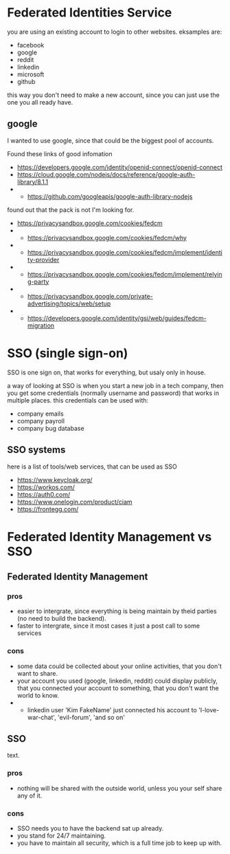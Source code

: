 # Federated Identities Service 

you are using an existing account to login to other websites.
eksamples are:
- facebook
- google
- reddit
- linkedin
- microsoft
- github

this way you don't need to make a new account, since you can just use the one you all ready have.

## google

I wanted to use google, since that could be the biggest pool of accounts.

Found these links of good infomation
- https://developers.google.com/identity/openid-connect/openid-connect 
- https://cloud.google.com/nodejs/docs/reference/google-auth-library/8.1.1 
- - https://github.com/googleapis/google-auth-library-nodejs

found out that the pack is not I'm looking for.

- https://privacysandbox.google.com/cookies/fedcm
- - https://privacysandbox.google.com/cookies/fedcm/why
- - https://privacysandbox.google.com/cookies/fedcm/implement/identity-provider
- - https://privacysandbox.google.com/cookies/fedcm/implement/relying-party 
- - https://privacysandbox.google.com/private-advertising/topics/web/setup
- - https://developers.google.com/identity/gsi/web/guides/fedcm-migration



# SSO (single sign-on)

SSO is one sign on, that works for everything, but usaly only in house.

a way of looking at SSO is when you start a new job in a tech company, then you get some credentials (normally username and password) that works in multiple places.
this credentials can be used with:
- company emails
- company payroll
- company bug database

## SSO systems 

here is a list of tools/web services, that can be used as SSO
- https://www.keycloak.org/
- https://workos.com/
- https://auth0.com/
- https://www.onelogin.com/product/ciam
- https://frontegg.com/

# Federated Identity Management vs SSO 

## Federated Identity Management

### pros
- easier to intergrate, since everything is being maintain by theid parties (no need to build the backend).
- faster to intergrate, since it most cases it just a post call to some services

### cons 
- some data could be collected about your online activities, that you don't want to share.
- your account you used (google, linkedin, reddit) could display publicly, that you connected your account to something, that you don't want the world to know.
- - linkedin user 'Kim FakeName' just connected his account to 'I-love-war-chat', 'evil-forum', 'and so on'

## SSO

text.

### pros
- nothing will be shared with the outside world, unless you your self share any of it.

### cons
- SSO needs you to have the backend sat up already.
- you stand for 24/7 maintaining.
- you have to maintain all security, which is a full time job to keep up with.